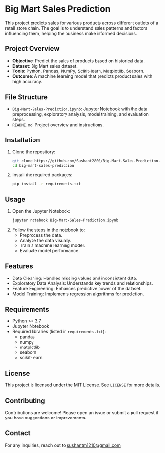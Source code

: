 # Big Mart Sales Prediction

This project predicts sales for various products across different outlets of a retail store chain. The goal is to understand sales patterns and factors influencing them, helping the business make informed decisions.

## Project Overview
- **Objective**: Predict the sales of products based on historical data.
- **Dataset**: Big Mart sales dataset.
- **Tools**: Python, Pandas, NumPy, Scikit-learn, Matplotlib, Seaborn.
- **Outcome**: A machine learning model that predicts product sales with high accuracy.

## File Structure
- `Big-Mart-Sales-Prediction.ipynb`: Jupyter Notebook with the data preprocessing, exploratory analysis, model training, and evaluation steps.
- `README.md`: Project overview and instructions.

## Installation
1. Clone the repository:
   ```bash
   git clone https://github.com/Sushant2802/Big-Mart-Sales-Prediction.git
   cd big-mart-sales-prediction
   ```
2. Install the required packages:
   ```bash
   pip install -r requirements.txt
   ```

## Usage
1. Open the Jupyter Notebook:
   ```bash
   jupyter notebook Big-Mart-Sales-Prediction.ipynb
   ```
2. Follow the steps in the notebook to:
   - Preprocess the data.
   - Analyze the data visually.
   - Train a machine learning model.
   - Evaluate model performance.

## Features
- Data Cleaning: Handles missing values and inconsistent data.
- Exploratory Data Analysis: Understands key trends and relationships.
- Feature Engineering: Enhances predictive power of the dataset.
- Model Training: Implements regression algorithms for prediction.

## Requirements
- Python >= 3.7
- Jupyter Notebook
- Required libraries (listed in `requirements.txt`):
  - pandas
  - numpy
  - matplotlib
  - seaborn
  - scikit-learn

## License
This project is licensed under the MIT License. See `LICENSE` for more details.

## Contributing
Contributions are welcome! Please open an issue or submit a pull request if you have suggestions or improvements.

## Contact
For any inquiries, reach out to sushantm1210@gmail.com
